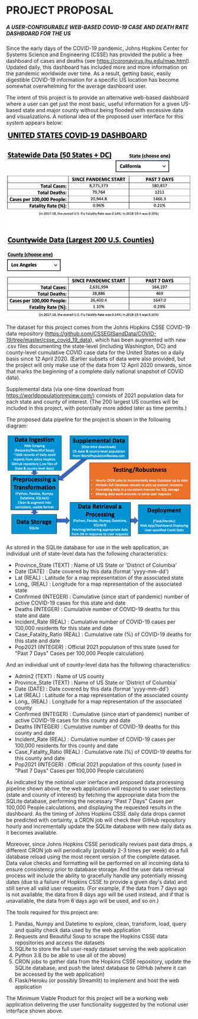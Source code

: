 # PROJECT PROPOSAL

##### A USER-CONFIGURABLE WEB-BASED COVID-19 CASE AND DEATH RATE DASHBOARD FOR THE US

Since the early days of the COVID-19 pandemic, Johns Hopkins Center for Systems Science and Engineering (CSSE) has provided the public a free dashboard of cases and deaths (see https://coronavirus.jhu.edu/map.html). Updated daily, this dashboard has included more and more information on the pandemic worldwide over time. As a result, getting basic, easily digestible COVID-19 information for a specific US location has become somewhat overwhelming for the average dashboard user.

The intent of this project is to provide an alternative web-based dashboard where a user can get just the most basic, useful information for a given US-based state and major county without being flooded with excessive data and visualizations. A notional idea of the proposed user interface for this system appears below:

![Notional_Dashboard](../Proposal/project_proposal_george_pappy/Notional_Dashboard.png)



The dataset for this project comes from the Johns Hopkins CSSE COVID-19 data repository (https://github.com/CSSEGISandData/COVID-19/tree/master/csse_covid_19_data), which has been augmented with new .csv files documenting the state-level (including Washington, DC) and county-level cumulative COVID case data for the United States on a daily basis since 12 April 2020. (Earlier subsets of data were also provided, but the project will only make use of the data from 12 April 2020 onwards, since that marks the beginning of a complete daily national snapshot of COVID data).

Supplemental data (via one-time download from https://worldpopulationreview.com/) consists of 2021 population data for each state and county of interest. (The 200 largest US counties will be included in this project, with potentially more added later as time permits.)

The proposed data pipeline for the project is shown in the following diagram:

![Proposed_Pipeline](../Proposal/project_proposal_george_pappy/Proposed_Pipeline.png)

As stored in the SQLite database for use in the web application, an individual unit of state-level data has the following characteristics:

- Province_State (TEXT)          :  Name of US State or 'District of Columbia'
- Date (DATE)                          :  Date covered by this data (format 'yyyy-mm-dd')
- Lat (REAL)                             :  Latitude for a map representation of the associated state
- Long_ (REAL)                        :  Longitude for a map representation of the associated state
- Confirmed (INTEGER)           :  Cumulative (since start of pandemic) number of active COVID-19 cases for this state and date
- Deaths (INTEGER)                :  Cumulative number of COVID-19 deaths for this state and date
- Incident_Rate (REAL)            :  Cumulative number of COVID-19 cases per 100,000 residents for this state and date
- Case_Fatality_Ratio (REAL)  :  Cumulative rate (%) of COVID-19 deaths for this state and date
- Pop2021 (INTEGER)             :  Official 2021 population of this state (used for "Past 7 Days" Cases per 100,000 People calculation)

And an individual unit of county-level data has the following characteristics:

- Admin2 (TEXT)                      : Name of US county
- Province_State (TEXT)          :  Name of US State or 'District of Columbia'
- Date (DATE)                          :  Date covered by this data (format 'yyyy-mm-dd')
- Lat (REAL)                             :  Latitude for a map representation of the associated county
- Long_ (REAL)                        :  Longitude for a map representation of the associated county
- Confirmed (INTEGER)           :  Cumulative (since start of pandemic) number of active COVID-19 cases for this county and date
- Deaths (INTEGER)                :  Cumulative number of COVID-19 deaths for this county and date
- Incident_Rate (REAL)            :  Cumulative number of COVID-19 cases per 100,000 residents for this county and date
- Case_Fatality_Ratio (REAL)  :  Cumulative rate (%) of COVID-19 deaths for this county and date
- Pop2021 (INTEGER)             :  Official 2021 population of this county (used in "Past 7 Days" Cases per 100,000 People calculation)

As indicated by the notional user inerface and proposed data processing pipeline shown above, the web application will respond to user selections (state and county of interest) by fetching the appropriate data from the SQLite database, performing the necessary "Past 7 Days" Cases per 100,000 People calculations, and displaying the requested results in the dashboard. As the timing of Johns Hopkins CSSE daily data drops cannot be predicted with certainty, a CRON job will check their GitHub repository hourly and incrementally update the SQLite database with new daily data as it becomes available.

Moreover, since Johns Hopkins CSSE periodically revises past data drops,  a different CRON job will periodically (probably 2-3 times per week) do a full database reload using the most recent version of the complete dataset. Data value checks and formatting will be performed on all incoming data to ensure consistency prior to database storage. And the user data retrieval process will include the ability to gracefully handle any potentially missing dates (due to a failure of Hopkins CSSE to provide a given day's data) and still serve all valid user requests. (For example, if the data from 7 days ago is not available, the data from 8 days ago will be used instead, and if that is unavailable, the data from 6 days ago will be used, and so on.)

The tools required for this project are: 

1. Pandas, Numpy and Datetime to explore, clean, transform, load, query and quality check data used by the web application
2. Requests and Beautiful Soup to scrape the Hopkins CSSE data repositories and access the datasets
3. SQLite to store the full user-ready dataset serving the web application
4. Python 3.8 (to be able to use all of the above)
4. CRON jobs to gather data from the Hopkins CSSE repository, update the SQLite database, and push the latest database to GitHub (where it can be accessed by the web application)
4. Flask/Heroku (or possibly Streamlit) to implement and host the web application

The Minimum Viable Product for this project will be a working web application delivering the user functionality suggested by the notional user interface shown above.


